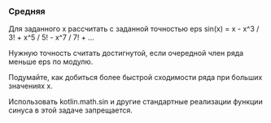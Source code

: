 ### Средняя

Для заданного x рассчитать с заданной точностью eps
sin(x) = x - x^3 / 3! + x^5 / 5! - x^7 / 7! + ...

Нужную точность считать достигнутой, если очередной член ряда меньше eps по модулю.

Подумайте, как добиться более быстрой сходимости ряда при больших значениях x.

Использовать kotlin.math.sin и другие стандартные реализации функции синуса в этой задаче запрещается.